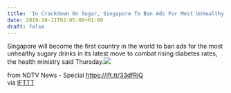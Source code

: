 ```yaml
---
title: 'In Crackdown On Sugar, Singapore To Ban Ads For Most Unhealthy Drinks'
date: 2019-10-11T02:05:00+01:00
draft: false
---
```


Singapore will become the first country in the world to ban ads for the most unhealthy sugary drinks in its latest move to combat rising diabetes rates, the health ministry said Thursday.![](http://feeds.feedburner.com/~r/NDTV-LatestNews/~4/xv4o2dCYIl4)  
  
from NDTV News - Special https://ift.tt/33dfRjQ  
via [IFTTT](https://ifttt.com/?ref=da&site=blogger)